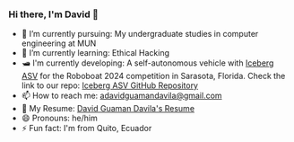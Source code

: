 ### Hi there, I'm David 👋



- 🔭 I’m currently pursuing: My undergraduate studies in computer engineering at MUN
- 🌱 I’m currently learning: Ethical Hacking
- 🛥️ I'm currently developing: A self-autonomous vehicle with [Iceberg ASV](https://www.icebergasv.ca/) for the Roboboat 2024 competition in Sarasota, Florida. Check the link to our repo: [Iceberg ASV GitHub Repository](https://github.com/IcebergASV)
- 📫 How to reach me: [adavidguamandavila@gmail.com](mailto:adavidguamandavila@gmail.com)
- 📗 My Resume: [David Guaman Davila's Resume](https://github.com/DavidGuamanDavila/David_Guaman_Davila_Resume/blob/main/Anton_David_Guaman_Davila_s_Resume_Fall_2023.pdf)
- 😄 Pronouns: he/him
- ⚡ Fun fact: I'm from Quito, Ecuador

